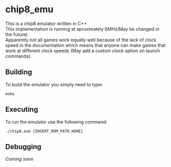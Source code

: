 # chip8_emu
This is a chip8 emulator written in C++  
This implementation is running at aproximately 6MHz(May be changed in the future).  
Apparently not all games work equally well because of the lack of clock speed in the documentation which means that anyone can make games that work at different clock speeds (May add a custom clock option on launch commands).  

## Building
To build the emulator you simply need to type:
```
make
```

## Executing
To run the emulator use the following command:
```
./chip8.exe {INSERT_ROM_PATH_HERE}
```

## Debugging
*Coming soon*
